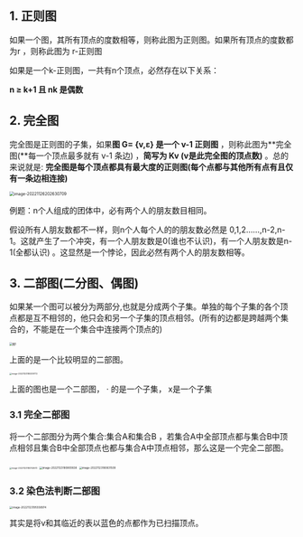 ## 1. 正则图

如果一个图，其所有顶点的度数相等，则称此图为正则图。如果所有顶点的度数都为r ，则称此图为 r-正则图 

如果是一个k-正则图，一共有n个顶点，必然存在以下关系：

**n  ≥  k+1 且 nk 是偶数**



## 2. 完全图

完全图是正则图的子集，如果**图 G= {v,ε} 是一个 v-1 正则图** ，则称此图为**完全图(**每一个顶点最多就有 v-1 条边) ，**简写为 Kv (v是此完全图的顶点数)** 。总的来说就是: **完全图是每个顶点都具有最大度的正则图(每个点都与其他所有点有且仅有一条边相连接)**

<img src="C:\Users\hp-pc\AppData\Roaming\Typora\typora-user-images\image-20221126202630709.png" alt="image-20221126202630709" style="zoom:50%;" />

例题：n个人组成的团体中，必有两个人的朋友数目相同。

假设所有人朋友数都不一样，则n个人每个人的的朋友数必然是 0,1,2……,n-2,n-1。这就产生了一个冲突，有一个人朋友数是0(谁也不认识)，有一个人朋友数是n-1(全都认识) 。这显然是一个悖论，因此必然有两个人的朋友数相等。



## 3. 二部图(二分图、偶图)

如果某一个图可以被分为两部分,也就是分成两个子集。单独的每个子集的各个顶点都是互不相邻的，他只会和另一个子集的顶点相邻。(所有的边都是跨越两个集合的，不能是在一个集合中连接两个顶点的)

<img src="https://bkimg.cdn.bcebos.com/pic/3c6d55fbb2fb43169079761121a4462309f7d373?x-bce-process=image/resize,m_lfit,w_1000,limit_1" alt="图1" style="zoom: 33%;" />

上面的是一个比较明显的二部图。



<img src="C:\Users\hp-pc\AppData\Roaming\Typora\typora-user-images\image-20221123180339772.png" alt="image-20221123180339772" style="zoom: 25%;" />

上面的图也是一个二部图， · 的是一个子集， x是一个子集

### 3.1 完全二部图

将一个二部图分为两个集合:集合A和集合B ，若集合A中全部顶点都与集合B中顶点相邻且集合B中全部顶点也都与集合A中顶点相邻，那么这是一个完全二部图。

<img src="C:\Users\hp-pc\AppData\Roaming\Typora\typora-user-images\image-20221123180743670.png" alt="image-20221123180743670" style="zoom:25%;" />

<img src="C:\Users\hp-pc\AppData\Roaming\Typora\typora-user-images\image-20221123180800838.png" alt="image-20221123180800838" style="zoom:33%;" />

<img src="C:\Users\hp-pc\AppData\Roaming\Typora\typora-user-images\image-20221123180831509.png" alt="image-20221123180831509" style="zoom:33%;" />

### 3.2 染色法判断二部图

<img src="C:\Users\hp-pc\AppData\Roaming\Typora\typora-user-images\image-20221123195558974.png" alt="image-20221123195558974" style="zoom:33%;" />

其实是将v和其临近的表以蓝色的点都作为已扫描顶点。